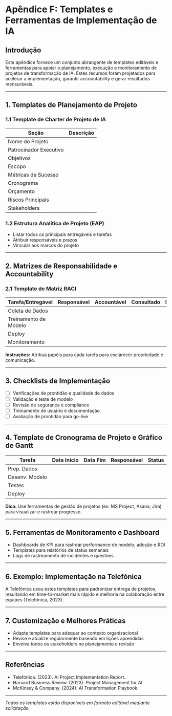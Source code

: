 # Apêndice F: Templates e Ferramentas de Implementação de IA

## Introdução

Este apêndice fornece um conjunto abrangente de templates editáveis e ferramentas para apoiar o planejamento, execução e monitoramento de projetos de transformação de IA. Estes recursos foram projetados para acelerar a implementação, garantir accountability e gerar resultados mensuráveis.

---

## 1. Templates de Planejamento de Projeto

### 1.1 Template de Charter de Projeto de IA
| Seção             | Descrição                                   |
|-------------------|---------------------------------------------|
| Nome do Projeto   |                                             |
| Patrocinador Executivo |                                        |
| Objetivos         |                                             |
| Escopo            |                                             |
| Métricas de Sucesso |                                           |
| Cronograma        |                                             |
| Orçamento         |                                             |
| Riscos Principais |                                             |
| Stakeholders      |                                             |

### 1.2 Estrutura Analítica de Projeto (EAP)
- Listar todos os principais entregáveis e tarefas
- Atribuir responsáveis e prazos
- Vincular aos marcos do projeto

---

## 2. Matrizes de Responsabilidade e Accountability

### 2.1 Template de Matriz RACI
| Tarefa/Entregável | Responsável | Accountável | Consultado | Informado |
|-------------------|-------------|-------------|------------|-----------|
| Coleta de Dados   |             |             |            |           |
| Treinamento de Modelo |          |             |            |           |
| Deploy            |             |             |            |           |
| Monitoramento     |             |             |            |           |

**Instruções:** Atribua papéis para cada tarefa para esclarecer propriedade e comunicação.

---

## 3. Checklists de Implementação
- [ ] Verificações de prontidão e qualidade de dados
- [ ] Validação e teste de modelo
- [ ] Revisão de segurança e compliance
- [ ] Treinamento de usuário e documentação
- [ ] Avaliação de prontidão para go-live

---

## 4. Template de Cronograma de Projeto e Gráfico de Gantt
| Tarefa           | Data Início | Data Fim   | Responsável | Status    |
|------------------|-------------|------------|-------------|-----------|
| Prep. Dados      |             |            |             |           |
| Desenv. Modelo   |             |            |             |           |
| Testes           |             |            |             |           |
| Deploy           |             |            |             |           |

**Dica:** Use ferramentas de gestão de projetos (ex: MS Project, Asana, Jira) para visualizar e rastrear progresso.

---

## 5. Ferramentas de Monitoramento e Dashboard
- Dashboards de KPI para rastrear performance de modelo, adoção e ROI
- Templates para relatórios de status semanais
- Logs de rastreamento de incidentes e questões

---

## 6. Exemplo: Implementação na Telefónica
A Telefónica usou estes templates para padronizar entrega de projetos, resultando em time-to-market mais rápido e melhoria na colaboração entre equipes (Telefónica, 2023).

---

## 7. Customização e Melhores Práticas
- Adapte templates para adequar ao contexto organizacional
- Revise e atualize regularmente baseado em lições aprendidas
- Envolva todos os stakeholders no planejamento e revisão

---

## Referências
- Telefónica. (2023). AI Project Implementation Report.
- Harvard Business Review. (2023). Project Management for AI.
- McKinsey & Company. (2024). AI Transformation Playbook.

---

*Todos os templates estão disponíveis em formato editável mediante solicitação.*